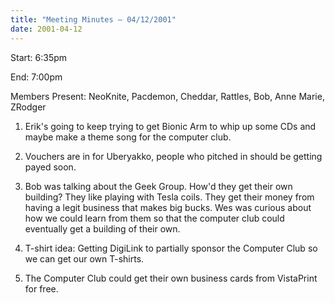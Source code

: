 ```yaml
---
title: "Meeting Minutes – 04/12/2001"
date: 2001-04-12
---
```

Start: 6:35pm </p><p>
End: 7:00pm </p><p>
Members Present: NeoKnite, Pacdemon, Cheddar, Rattles, Bob, Anne Marie, ZRodger </p><p>
1. Erik's going to keep trying to get Bionic Arm to whip up some CDs and maybe make a theme song for the computer club. </p><p>
2. Vouchers are in for Uberyakko, people who pitched in should be getting payed soon. </p><p>
3. Bob was talking about the Geek Group.  How'd they get their own building? They like playing with Tesla coils.  They get their money from having a legit business that makes big bucks.  Wes was curious about how we could learn from them so that the computer club could eventually get a building of their own. </p><p>
4. T-shirt idea:  Getting DigiLink to partially sponsor the Computer Club so we can get our own T-shirts. </p><p>
5. The Computer Club could get their own business cards from VistaPrint for free. </p>
